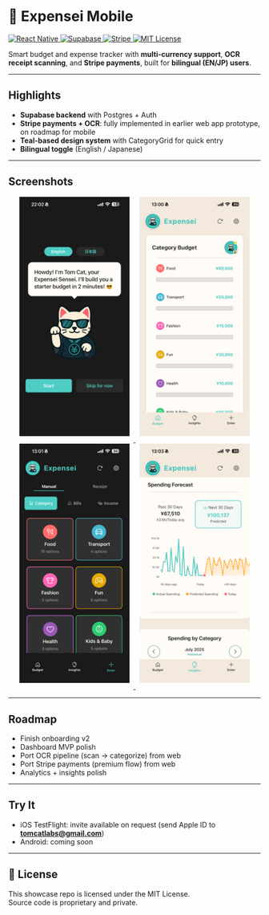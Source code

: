# 📱 Expensei Mobile  

<p align="left">
  <a href="https://reactnative.dev/">
    <img src="https://img.shields.io/badge/Made%20with-React%20Native-blue?logo=react" alt="React Native"/>
  </a>
  <a href="https://supabase.com/">
    <img src="https://img.shields.io/badge/Backend-Supabase-green?logo=supabase" alt="Supabase"/>
  </a>
  <a href="https://stripe.com/">
    <img src="https://img.shields.io/badge/Payments-Stripe-blueviolet?logo=stripe" alt="Stripe"/>
  </a>
  <a href="LICENSE">
    <img src="https://img.shields.io/badge/License-MIT-yellow.svg" alt="MIT License"/>
  </a>
</p>

Smart budget and expense tracker with **multi-currency support**, **OCR receipt scanning**, and **Stripe payments**, built for **bilingual (EN/JP) users**.  

---

## Highlights
- **Supabase backend** with Postgres + Auth  
- **Stripe payments + OCR**: fully implemented in earlier web app prototype, on roadmap for mobile  
- **Teal-based design system** with CategoryGrid for quick entry  
- **Bilingual toggle** (English / Japanese)  

---

<h2>Screenshots</h2>

<div align="center">
  <a href="./screenshots/onboarding.png">
    <img src="./screenshots/onboarding.png" alt="Onboarding screen" width="220" style="margin:0 8px 12px;" />
  </a>
  <a href="./screenshots/dashboard.png">
    <img src="./screenshots/dashboard.png" alt="Dashboard screen" width="220" style="margin:0 8px 12px;" />
  </a>
  <a href="./screenshots/add-expense.png">
    <img src="./screenshots/add-expense.png" alt="Add Expense screen" width="220" style="margin:0 8px 12px;" />
  </a>
  <a href="./screenshots/analytics.png">
    <img src="./screenshots/analytics.png" alt="Analytics screen" width="220" style="margin:0 8px 12px;" />
  </a>
</div>

---

## Roadmap
- Finish onboarding v2  
- Dashboard MVP polish  
- Port OCR pipeline (scan → categorize) from web  
- Port Stripe payments (premium flow) from web  
- Analytics + insights polish  

---

## Try It
- iOS TestFlight: invite available on request (send Apple ID to **tomcatlabs@gmail.com**)  
- Android: coming soon

---

## 📄 License
This showcase repo is licensed under the MIT License.  
Source code is proprietary and private.  
